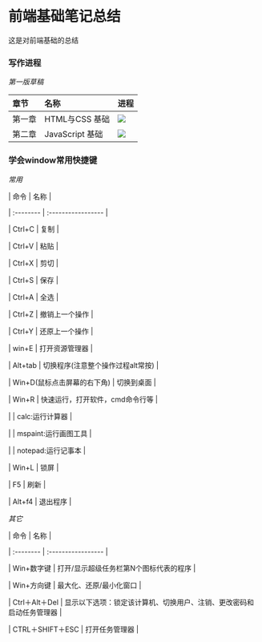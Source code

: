# 前端基础笔记总结

这是对前端基础的总结

### 写作进程

*第一版草稿*

| 章节 | 名称 | 进程 |
| :--- | :-------------- | :-------------------------------- |
| 第一章 | HTML与CSS 基础 | ![](http://progressed.io/bar/100) |
| 第二章 | JavaScript 基础 | ![](http://progressed.io/bar/0) |

### 学会window常用快捷键

_常用_

\| 命令 \| 名称 \|

\| :-------- \| :----------------- \|

\| Ctrl+C \| 复制 \|

\| Ctrl+V \| 粘贴 \|

\| Ctrl+X \| 剪切 \|

\| Ctrl+S \| 保存 \|

\| Ctrl+A \| 全选 \|

\| Ctrl+Z \| 撤销上一个操作 \|

\| Ctrl+Y \| 还原上一个操作 \|

\| win+E \| 打开资源管理器 \|

\| Alt+tab \| 切换程序\(注意整个操作过程alt常按\) \|

\| Win+D\(鼠标点击屏幕的右下角\) \| 切换到桌面 \|

\| Win+R \| 快速运行，打开软件，cmd命令行等 \|

\| \| calc:运行计算器 \|

\| \| mspaint:运行画图工具 \|

\| \| notepad:运行记事本 \|

\| Win+L \| 锁屏 \|

\| F5 \| 刷新 \|

\| Alt+f4 \| 退出程序 \|

_其它_

\| 命令 \| 名称 \|

\| :-------- \| :----------------- \|

\| Win+数字键 \| 打开\/显示超级任务栏第N个图标代表的程序 \|

\| Win+方向键 \| 最大化、还原\/最小化窗口 \|

\| Ctrl＋Alt＋Del \| 显示以下选项：锁定该计算机、切换用户、注销、更改密码和启动任务管理器 \|

\| CTRL＋SHIFT＋ESC \| 打开任务管理器 \|

